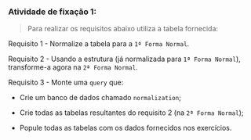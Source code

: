 ###  Atividade de fixação 1:
> Para realizar os requisitos abaixo utiliza a tabela fornecida:

Requisito 1 - Normalize a tabela para a `1ª Forma Normal`.

Requisito 2 - Usando a estrutura (já normalizada para `1ª Forma Normal`), transforme-a agora na `2ª Forma Normal`.

Requisito 3 - Monte uma `query` que:

* Crie um banco de dados chamado `normalization`;

* Crie todas as tabelas resultantes do requisito 2 (na `2ª Forma Normal`);

* Popule todas as tabelas com os dados fornecidos nos exercícios.
